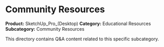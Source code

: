 # Community Resources

**Product:** SketchUp_Pro_(Desktop)
**Category:** Educational Resources
**Subcategory:** Community Resources

This directory contains Q&A content related to this specific subcategory.
